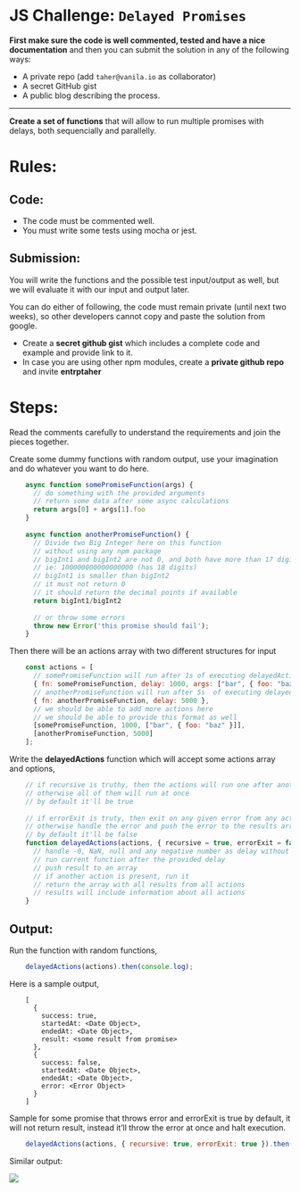 # JS Challenge: `Delayed Promises`

**First make sure the code is well commented, tested and have a nice documentation** and then you can submit the solution in any of the following ways:

- A private repo (add `taher@vanila.io` as collaborator)
- A secret GitHub gist
- A public blog describing the process.

---

**Create a set of functions** that will allow to run multiple promises with delays, both sequencially and parallelly.

# Rules:
## Code:
- The code must be commented well.
- You must write some tests using mocha or jest.
## Submission:

You will write the functions and the possible test input/output as well, but we will evaluate it with our input and output later.

You can do either of following, the code must remain private (until next two weeks), so other developers cannot copy and paste the solution from google.


- Create a **secret github gist** which includes a complete code and example and provide link to it.
- In case you are using other npm modules, create a **private github repo** and invite **entrptaher**
# Steps:

Read the comments carefully to understand the requirements and join the pieces together. 

Create some dummy functions with random output, use your imagination and do whatever you want to do here.

```js
    async function somePromiseFunction(args) {
      // do something with the provided arguments
      // return some data after some async calculations
      return args[0] + args[1].foo
    }
    
    async function anotherPromiseFunction() {
      // Divide two Big Integer here on this function
      // without using any npm package
      // bigInt1 and bigInt2 are not 0, and both have more than 17 digits
      // ie: 100000000000000000 (has 18 digits)
      // bigInt1 is smaller than bigInt2
      // it must not return 0 
      // it should return the decimal points if available
      return bigInt1/bigInt2
    
      // or throw some errors
      throw new Error('this promise should fail');
    }
```

Then there will be an actions array with two different structures for input

```js
    const actions = [
      // somePromiseFunction will run after 1s of executing delayedActions
      { fn: somePromiseFunction, delay: 1000, args: ["bar", { foo: "baz" }] },
      // anotherPromiseFunction will run after 5s  of executing delayedActions
      { fn: anotherPromiseFunction, delay: 5000 },
      // we should be able to add more actions here
      // we should be able to provide this format as well
      [somePromiseFunction, 1000, ["bar", { foo: "baz" }]],
      [anotherPromiseFunction, 5000]
    ];
```

Write the **delayedActions** function which will accept some actions array and options,

```js
    // if recursive is truthy, then the actions will run one after another
    // otherwise all of them will run at once
    // by default it'll be true
    
    // if errorExit is truty, then exit on any given error from any action promise
    // otherwise handle the error and push the error to the results array
    // by default it'll be false
    function delayedActions(actions, { recursive = true, errorExit = false }) {
      // handle -0, NaN, null and any negative number as delay without crashing
      // run current function after the provided delay
      // push result to an array
      // if another action is present, run it
      // return the array with all results from all actions
      // results will include information about all actions
    }
```

## Output:

Run the function with random functions,
```js
    delayedActions(actions).then(console.log);
```
Here is a sample output,

```
    [
      { 
        success: true, 
        startedAt: <Date Object>, 
        endedAt: <Date Object>, 
        result: <some result from promise>
      },
      { 
        success: false, 
        startedAt: <Date Object>, 
        endedAt: <Date Object>, 
        error: <Error Object> 
      }
    ]
```

Sample for some promise that throws error and errorExit is true by default, it will not return result, instead it’ll throw the error at once and halt execution.

```js
    delayedActions(actions, { recursive: true, errorExit: true }).then(console.log);
```

Similar output:

![](https://paper-attachments.dropbox.com/s_133D7E5615DB8B9F3306FC8A68F5BC10EF3C1A23063AEA3DADA1DA4A3D6C5F16_1575125751349_image.png)
